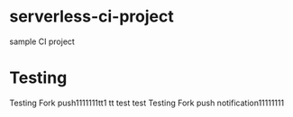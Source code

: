 # serverless-ci-project
sample CI project

# Testing
Testing Fork push1111111tt1
tt
test
test
Testing Fork push notification11111111


